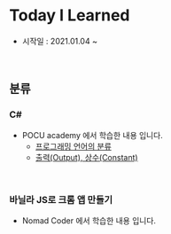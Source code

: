 Today I Learned
=============
* 시작일 : 2021.01.04 ~

<br>

분류
-------------

### C#

* POCU academy 에서 학습한 내용 입니다.
    * [프로그래밍 언어의 분류](https://github.com/akaming/TIL/blob/master/c%23/chapter01.md)
    * [출력(Output), 상수(Constant)](https://github.com/akaming/TIL/blob/master/c%23/chapter02.md)

<br>

### 바닐라 JS로 크롬 앱 만들기

* Nomad Coder 에서 학습한 내용 입니다.